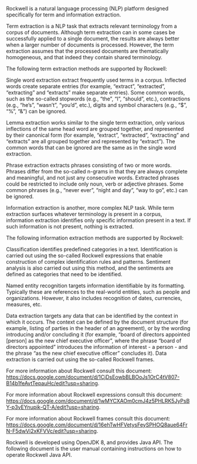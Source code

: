 Rockwell is a natural language processing (NLP) platform designed specifically for term and information extraction.


Term extraction is a NLP task that extracts relevant terminology from a corpus of documents. Although term extraction can in some cases be successfully applied to a single document, the results are always better when a larger number of documents is processed. However, the term extraction assumes that the processed documents are thematically homogeneous, and that indeed they contain shared terminology.

The following term extraction methods are supported by Rockwell:

Single word extraction extract frequently used terms in a corpus. Inflected words create separate entries (for example, “extract”, “extracted”, “extracting” and “extracts” make separate entries). Some common words, such as the so-called stopwords (e.g., “the”, “I”, “should”, etc.),  contractions (e.g., “he’s”, “wasn’t”, “you’d”, etc.), digits and symbol characters (e.g., “$”, “%”, “&”)  can be ignored.

Lemma extraction works similar to the single term extraction, only various inflections of the same head word are grouped together, and represented by their canonical form (for example, “extract”, “extracted”, “extracting” and “extracts” are all grouped together and represented by “extract”). The common words that can be ignored are the same as in the single word extraction.

Phrase extraction extracts phrases consisting of two or more words. Phrases differ from the so-called n-grams in that they are always complete and meaningful, and not just any consecutive words. Extracted phrases could be restricted to include only noun, verb or adjective phrases. Some common phrases (e.g., “never ever”, “night and day”, “way to go”, etc.) can be ignored.

Information extraction is another, more complex NLP task. While term extraction surfaces whatever terminology is present in a corpus, information extraction identifies only specific information present in a text. If such information is not present, nothing is extracted.

The following information extraction methods are supported by Rockwell:

Classification identifies predefined categories in a text. Identification is carried out using the so-called Rockwell expressions that enable construction of complex identification rules and patterns. Sentiment analysis is also carried out using this method, and the sentiments are defined as categories that need to be identified.

Named entity recognition targets information identifiable by its formatting. Typically these are references to the real-world entities, such as people and organizations. However, it also includes recognition of dates, currencies, measures, etc.

Data extraction targets any data that can be identified by the context in which it occurs. The context can be defined by the document structure (for example, listing of parties in the header of an agreement), or by the wording introducing and/or concluding it (for example, “board of directors appointed [person] as the new chief executive officer”, where the phrase “board of directors appointed” introduces the information of interest - a person - and the phrase “as the new chief executive officer” concludes it). Data extraction is carried out using the so-called Rockwell frames.

For more information about Rockwell consult this document: https://docs.google.com/document/d/1CjDsEowbBLBOoJs1OrC4tV807-B14b1feAvtTepauHc/edit?usp=sharing.

For more information about Rockwell expressions consult this document: https://docs.google.com/document/d/1wMYCXAOm0cmJ4z5PHLRK5JyPsBY-p3vEYnupik-QT-A/edit?usp=sharing.

For more information about Rockwell frames consult this document: https://docs.google.com/document/d/16ehTwHFVetysFeySPHOQ8aue64FrN-F5dwVi2xKFVVc/edit?usp=sharing.

Rockwell is developed using OpenJDK 8, and provides Java API. The following document is the user manual containing instructions on how to operate Rockwell Java API.
